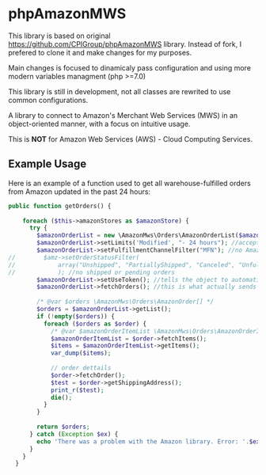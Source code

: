 phpAmazonMWS
============

This library is based on original https://github.com/CPIGroup/phpAmazonMWS library. Instead of fork, I prefered to clone it and make changes for my purposes.

Main changes is focused to dinamicaly pass configuration and using more modern variables managment (php >=7.0)

This library is still in development, not all classes are rewrited to use common configurations.

A library to connect to Amazon's Merchant Web Services (MWS) in an object-oriented manner, with a focus on intuitive usage.  

This is __NOT__ for Amazon Web Services (AWS) - Cloud Computing Services.

## Example Usage

Here is an example of a function used to get all warehouse-fulfilled orders from Amazon updated in the past 24 hours:
```php
public function getOrders() {
    
    foreach ($this->amazonStores as $amazonStore) {
      try {
        $amazonOrderList = new \AmazonMws\Orders\AmazonOrderList($amazonStore);
        $amazonOrderList->setLimits('Modified', "- 24 hours"); //accepts either specific timestamps or relative times 
        $amazonOrderList->setFulfillmentChannelFilter("MFN"); //no Amazon-fulfilled orders
//        $amz->setOrderStatusFilter(
//            array("Unshipped", "PartiallyShipped", "Canceled", "Unfulfillable")
//            ); //no shipped or pending orders
        $amazonOrderList->setUseToken(); //tells the object to automatically use tokens right away
        $amazonOrderList->fetchOrders(); //this is what actually sends the request
        
        /* @var $orders \AmazonMws\Orders\AmazonOrder[] */
        $orders = $amazonOrderList->getList();
        if (!empty($orders)) {
          foreach ($orders as $order) {
            /* @var $amazonOrderItemList \AmazonMws\Orders\AmazonOrderItemList */
            $amazonOrderItemList = $order->fetchItems();
            $items = $amazonOrderItemList->getItems();
            var_dump($items);
            
            // order dettails
            $order->fetchOrder();
            $test = $order->getShippingAddress();
            print_r($test);
            die();
          }
        }
        
        return $orders;
      } catch (Exception $ex) {
        echo 'There was a problem with the Amazon library. Error: '.$ex->getMessage();
      }
    }
  }
```

